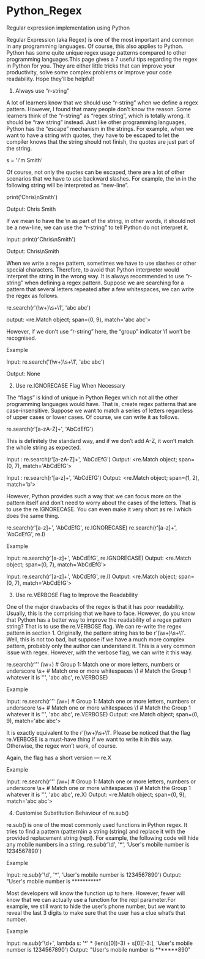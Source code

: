 # Python_Regex
Regular expression implementation using Python

Regular Expression (aka Regex) is one of the most important and common in any programming languages. Of course, this also applies to Python. Python has some quite unique regex usage patterns compared to other programming languages.This page gives a 7 useful tips regarding the regex in Python for you. They are either little tricks that can improve your productivity, solve some complex problems or improve your code readability. Hope they’ll be helpful!

1. Always use “r-string”

A lot of learners know that we should use “r-string” when we define a regex pattern. However, I found that many people don’t know the reason. Some learners think of the “r-string” as “regex string”, which is totally wrong. It should be “raw string” instead.
Just like other programming languages, Python has the “escape” mechanism in the strings. For example, when we want to have a string with quotes, they have to be escaped to let the compiler knows that the string should not finish, the quotes are just part of the string.

s = 'I\'m Smith'

Of course, not only the quotes can be escaped, there are a lot of other scenarios that we have to use backward slashes. For example, the \n in the following string will be interpreted as “new-line”.

print('Chris\nSmith')

Output:
Chris 
Smith

If we mean to have the \n as part of the string, in other words, it should not be a new-line, we can use the “r-string” to tell Python do not interpret it.

Input: print(r'Chris\nSmith')

Output: Chris\nSmith

When we write a regex pattern, sometimes we have to use slashes or other special characters. Therefore, to avoid that Python interpreter would interpret the string in the wrong way. It is always recommended to use “r-string” when defining a regex pattern.
Suppose we are searching for a pattern that several letters repeated after a few whitespaces, we can write the regex as follows.

re.search(r'(\w+)\s+\1', 'abc   abc')

output: <re.Match object; span=(0, 9), match='abc   abc'>

However, if we don’t use “r-string” here, the “group” indicator \1 won’t be recognised.

Example

Input: re.search('(\w+)\s+\1', 'abc   abc')

Output: None

2. Use re.IGNORECASE Flag When Necessary

The “flags” is kind of unique in Python Regex which not all the other programming languages would have. That is, create regex patterns that are case-insensitive.
Suppose we want to match a series of letters regardless of upper cases or lower cases. Of course, we can write it as follows.

re.search(r'[a-zA-Z]+', 'AbCdEfG')

This is definitely the standard way, and if we don’t add A-Z, it won’t match the whole string as expected.

Input : re.search(r'[a-zA-Z]+', 'AbCdEfG')
Output: <re.Match object; span=(0, 7), match='AbCdEfG'>

Input : re.search(r'[a-z]+', 'AbCdEfG')
Output: <re.Match object; span=(1, 2), match='b'>

However, Python provides such a way that we can focus more on the pattern itself and don’t need to worry about the cases of the letters. That is to use the re.IGNORECASE. You can even make it very short as re.I which does the same thing.

re.search(r'[a-z]+', 'AbCdEfG', re.IGNORECASE)
re.search(r'[a-z]+', 'AbCdEfG', re.I)

Example

Input: re.search(r'[a-z]+', 'AbCdEfG', re.IGNORECASE)
Output: <re.Match object; span=(0, 7), match='AbCdEfG'>

Input: re.search(r'[a-z]+', 'AbCdEfG', re.I)
Output: <re.Match object; span=(0, 7), match='AbCdEfG'>

3. Use re.VERBOSE Flag to Improve the Readability

One of the major drawbacks of the regex is that it has poor readability. Usually, this is the comprising that we have to face. However, do you know that Python has a better way to improve the readability of a regex pattern string? That is to use the re.VERBOSE flag.
We can re-write the regex pattern in section 1. Originally, the pattern string has to be r'(\w+)\s+\1'. Well, this is not too bad, but suppose if we have a much more complex pattern, probably only the author can understand it. This is a very common issue with regex. However, with the verbose flag, we can write it this way.

re.search(r'''
    (\w+)   # Group 1: Match one or more letters, numbers or underscore
    \s+     # Match one or more whitespaces
    \1      # Match the Group 1 whatever it is
''', 'abc   abc', re.VERBOSE)

Example

Input: re.search(r'''
    (\w+)   # Group 1: Match one or more letters, numbers or underscore
    \s+     # Match one or more whitespaces
    \1      # Match the Group 1 whatever it is
''', 'abc   abc', re.VERBOSE)
Output: <re.Match object; span=(0, 9), match='abc   abc'>

It is exactly equivalent to the r'(\w+)\s+\1'. Please be noticed that the flag re.VERBOSE is a must-have thing if we want to write it in this way. Otherwise, the regex won’t work, of course.

Again, the flag has a short version — re.X

Example

Input: re.search(r'''
    (\w+)   # Group 1: Match one or more letters, numbers or underscore
    \s+     # Match one or more whitespaces
    \1      # Match the Group 1 whatever it is
''', 'abc   abc', re.X)
Output: <re.Match object; span=(0, 9), match='abc   abc'>

4. Customise Substitution Behaviour of re.sub()

re.sub() is one of the most commonly used functions in Python regex. It tries to find a pattern (pattern)in a string (string) and replace it with the provided replacement string (repl).
For example, the following code will hide any mobile numbers in a string.
re.sub(r'\d', '*', 'User\'s mobile number is 1234567890')

Example

Input: re.sub(r'\d', '*', 'User\'s mobile number is 1234567890')
Output: "User's mobile number is **********"

Most developers will know the function up to here. However, fewer will know that we can actually use a function for the repl parameter.For example, we still want to hide the user’s phone number, but we want to reveal the last 3 digits to make sure that the user has a clue what’s that number.

Example

Input: re.sub(r'\d+', lambda s: '*' * (len(s[0])-3) + s[0][-3:], 'User\'s mobile number is 1234567890')
Output: "User's mobile number is *******890"



